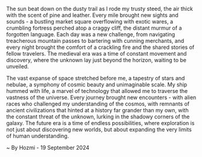 
The sun beat down on the dusty trail as I rode my trusty steed, the air thick with the scent of pine and leather. Every mile brought new sights and sounds - a bustling market square overflowing with exotic wares, a crumbling fortress perched atop a craggy cliff, the distant murmur of a forgotten language. Each day was a new challenge, from navigating treacherous mountain passes to bartering with cunning merchants, and every night brought the comfort of a crackling fire and the shared stories of fellow travelers. The medieval era was a time of constant movement and discovery, where the unknown lay just beyond the horizon, waiting to be unveiled.

The vast expanse of space stretched before me, a tapestry of stars and nebulae, a symphony of cosmic beauty and unimaginable scale. My ship hummed with life, a marvel of technology that allowed me to traverse the vastness of the universe. Every journey brought new encounters - with alien races who challenged my understanding of the cosmos, with remnants of ancient civilizations that hinted at a history far grander than my own, with the constant threat of the unknown, lurking in the shadowy corners of the galaxy. The future era is a time of endless possibilities, where exploration is not just about discovering new worlds, but about expanding the very limits of human understanding. 

~ By Hozmi - 19 September 2024
